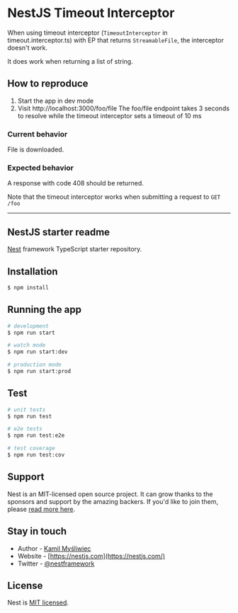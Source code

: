 # NestJS Timeout Interceptor

When using timeout interceptor (`TimeoutInterceptor` in timeout.interceptor.ts) with EP that returns `StreamableFile`, the interceptor doesn't work.

It does work when returning a list of string.

## How to reproduce

1. Start the app in dev mode
2. Visit http://localhost:3000/foo/file
The foo/file endpoint takes 3 seconds to resolve while the timeout interceptor sets a timeout of 10 ms
### Current behavior
File is downloaded.

### Expected behavior
A response with code 408 should be returned.

Note that the timeout interceptor works when submitting a request to `GET /foo`

---

## NestJS starter readme

[Nest](https://github.com/nestjs/nest) framework TypeScript starter repository.

## Installation

```bash
$ npm install
```

## Running the app

```bash
# development
$ npm run start

# watch mode
$ npm run start:dev

# production mode
$ npm run start:prod
```

## Test

```bash
# unit tests
$ npm run test

# e2e tests
$ npm run test:e2e

# test coverage
$ npm run test:cov
```

## Support

Nest is an MIT-licensed open source project. It can grow thanks to the sponsors and support by the amazing backers. If you'd like to join them, please [read more here](https://docs.nestjs.com/support).

## Stay in touch

- Author - [Kamil Myśliwiec](https://kamilmysliwiec.com)
- Website - [https://nestjs.com](https://nestjs.com/)
- Twitter - [@nestframework](https://twitter.com/nestframework)

## License

Nest is [MIT licensed](LICENSE).
